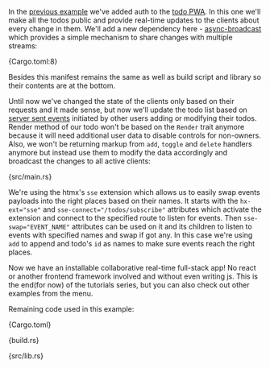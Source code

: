 In the [previous example](https://prest.blog/todo-pwa-auth) we've added auth to the [todo PWA](https://prest.blog/todo-pwa). In this one we'll make all the todos public and provide real-time updates to the clients about every change in them. We'll add a new dependency here - [async-broadcast](https://docs.rs/async-broadcast/latest/async_broadcast/) which provides a simple mechanism to share changes with multiple streams:

{Cargo.toml:8}

Besides this manifest remains the same as well as build script and library so their contents are at the bottom.

Until now we've changed the state of the clients only based on their requests and it made sense, but now we'll update the todo list based on [server sent events](https://en.wikipedia.org/wiki/Server-sent_events) initiated by other users adding or modifying their todos. Render method of our todo won't be based on the `Render` trait anymore because it will need additional user data to disable controls for non-owners. Also, we won't be returning markup from `add`, `toggle` and `delete` handlers anymore but instead use them to modify the data accordingly and broadcast the changes to all active clients:

{src/main.rs}

We're using the htmx's `sse` extension which allows us to easily swap events payloads into the right places based on their names. It starts with the `hx-ext="sse"` and `sse-connect="/todos/subscribe"` attributes which activate the extension and connect to the specified route to listen for events. Then `sse-swap="EVENT_NAME"` attributes can be used on it and its children to listen to events with specified names and swap if got any. In this case we're using `add` to append and todo's `id` as names to make sure events reach the right places.

Now we have an installable collaborative real-time full-stack app! No react or another frontend framework involved and without even writing js. This is the end(for now) of the tutorials series, but you can also check out other examples from the menu.

Remaining code used in this example:

{Cargo.toml}

{build.rs}

{src/lib.rs}